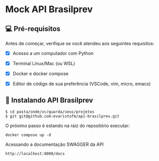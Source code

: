 # Mock API Brasilprev


## 💻 Pré-requisitos

Antes de começar, verifique se você atendeu aos seguintes requisitos:

- [x] Acesso a um computador com Python
- [x] Terminal Linux/Mac (ou WSL)
- [x] Docker e docker compose
- [x] Editor de código de sua preferência (VSCode, vim, micro, emacs)


## 🚀 Instalando API Brasilprev

```
$ cd pasta/onde/vc/guarda/seus/projetos
$ git git@github.com:evaristofm/api-brasilprev.git

```

O próximo passo é estando na raiz do repositório executar:


```
docker compose up -d

```

Acessando a documentação SWAGGER da API

```
http://localhost:8000/docs

```
